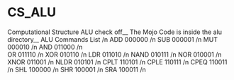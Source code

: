 # CS_ALU
Computational Structure ALU check off__
The Mojo Code is inside the alu directory__
ALU Commands List /n
ADD			000000 /n
SUB			000001 /n
MUT			000010 /n
AND			011000 /n	
OR			011110 /n
XOR			010110 /n
LDR			011010 /n
NAND		010111 /n
NOR			010001 /n
XNOR		011001 /n
NLDR		010101 /n
CPLT		110101 /n
CPLE		110111 /n
CPEQ		110011 /n
SHL			100000 /n
SHR			100001 /n
SRA			100011 /n
